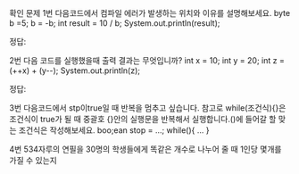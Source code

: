 확인 문제
1번 다음코드에서 컴파일 에러가 발생하는 위치와 이유를 설명해보세요.
byte b =5;
b = -b;
int result = 10 / b;
System.out.println(result);

정답:

2번 다음 코드를 실행했을때 출력 결과는 무엇입니까?
int x = 10;
int y = 20;
int z = (++x) + (y--);
System.out.println(z);

정답:

3번 다음코드에서 stp이true일 때 반복을 멈추고 싶습니다. 참고로 while(조건식){}은 조건식이 true가 될 때 중괄호 {}안의 실행문을 반복해서 실행합니다.()에 들어갈 할 맞는 조건식은 작성해보세요.
boo;ean stop = ...;
while(){
    ...
}

4번 534자루의 연필을 30명의 학생들에게 똑같은 개수로 나누어 줄 때 1인당 몇개를 가질 수 있는지 